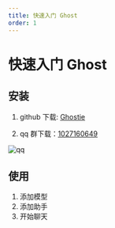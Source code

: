 ```yaml
---
title: 快速入门 Ghost
order: 1
---
```


# 快速入门 Ghost

## 安装

1. github 下载: [Ghostie](https://github.com/wangenius/ghostie/releases)

2. qq 群下载：[1027160649](https://qm.qq.com/q/FdFbIt1pT2)

![qq](/qq.jpg)

## 使用

1. 添加模型
2. 添加助手
3. 开始聊天
